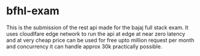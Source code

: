 # bfhl-exam
This is the submission of the rest api made for the bajaj full stack exam. It uses cloudlfare edge network to run the api at edge at  near zero latency and at very cheap price can be used for free upto million request per month  and concurrency it can handle approx 30k practically possible.
